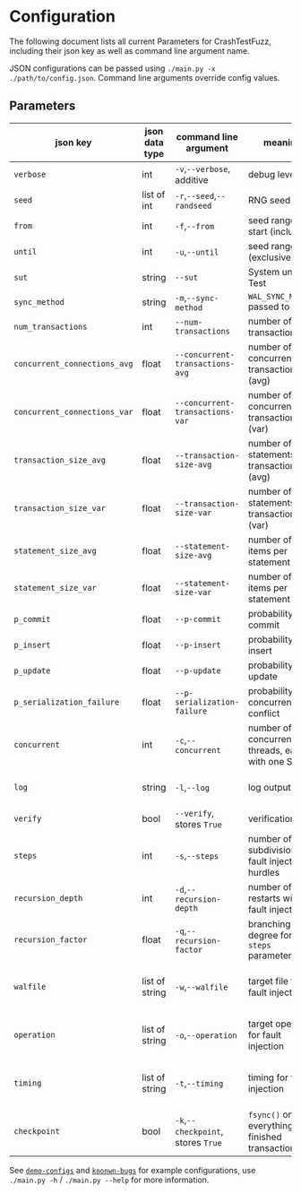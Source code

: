 # Configuration

The following document lists all current Parameters for CrashTestFuzz, including their json key as well as command line argument name.

JSON configurations can be passed using `./main.py -x ./path/to/config.json`. Command line arguments override config values.

## Parameters

| json key                     | json data type | command line argument              | meaning                                            | notes                                                      |
|-|-|-|-|-|
| `verbose`                    | int            | `-v`,`--verbose`, additive         | debug level                                        | theoretical max 4, usable until 2                          |
| `seed`                       | list of int    | `-r`,`--seed`,`--randseed`         | RNG seed                                           | overrides `from`,`until`                                   |
| `from`                       | int            | `-f`,`--from`                      | seed range start (inclusive)                       |                                                            |
| `until`                      | int            | `-u`,`--until`                     | seed range end (exclusive)                         | default `10_000`                                           |
| `sut`                        | string         | `--sut`                            | System under Test                                  |                                                            |
| `sync_method`                | string         | `-m`,`--sync-method`               | `WAL_SYNC_METHOD` passed to SUT                    |                                                            |
| `num_transactions`           | int            | `--num-transactions`               | number of transactions                             |                                                            |
| `concurrent_connections_avg` | float          | `--concurrent-transactions-avg`    | number of concurrent transactions (avg)            |                                                            |
| `concurrent_connections_var` | float          | `--concurrent-transactions-var`    | number of concurrent transactions (var)            |                                                            |
| `transaction_size_avg`       | float          | `--transaction-size-avg`           | number of statements per transaction (avg)         |                                                            |
| `transaction_size_var`       | float          | `--transaction-size-var`           | number of statements per transaction (var)         |                                                            |
| `statement_size_avg`         | float          | `--statement-size-avg`             | number of data items per statement (avg)           |                                                            |
| `statement_size_var`         | float          | `--statement-size-var`             | number of data items per statement (var)           |                                                            |
| `p_commit`                   | float          | `--p-commit`                       | probability for commit                             | `p_rollback` = 1 - `p_commit`                              |
| `p_insert`                   | float          | `--p-insert`                       | probability for insert                             |                                                            |
| `p_update`                   | float          | `--p-update`                       | probability for update                             | `p_delete` = 1 - (`p_insert` + `p_update`)                 |
| `p_serialization_failure`    | float          | `--p-serialization-failure`        | probability for concurrency conflict               | target value only, cc only when locked values available    |
| `concurrent`                 | int            | `-c`,`--concurrent`                | number of concurrent threads, each with one SUT    |                                                            |
| `log`                        | string         | `-l`,`--log`                       | log output level                                   | `all`/`failed`/`retry`(only for `verify`==True)/`none`     |
| `verify`                     | bool           | `--verify`, stores `True`          | verification run                                   | = no fault injection                                       |
| `steps`                      | int            | `-s`,`--steps`                     | number of subdivisions for fault injection hurdles |                                                            |
| `recursion_depth`            | int            | `-d`,`--recursion-depth`           | number of restarts with fault injection            |                                                            |
| `recursion_factor`           | float          | `-q`,`--recursion-factor`          | branching degree for `steps` parameter             |                                                            |
| `walfile`                    | list of string | `-w`,`--walfile`                   | target file for fault injection                    | can be passed multiple times, one for each recursion layer |
| `operation`                  | list of string | `-o`,`--operation`                 | target operation for fault injection               | can be passed multiple times, one for each recursion layer |
| `timing`                     | list of string | `-t`,`--timing`                    | timing for fault injection                         | can be passed multiple times, one for each recursion layer |
| `checkpoint`                 | bool           | `-k`,`--checkpoint`, stores `True` | `fsync()` on everything after finished transaction |                                                            |

See [`demo-configs`](demo-configs) and [`knonwn-bugs`](known-bugs) for example configurations, use `./main.py -h` / `./main.py --help` for more information.
